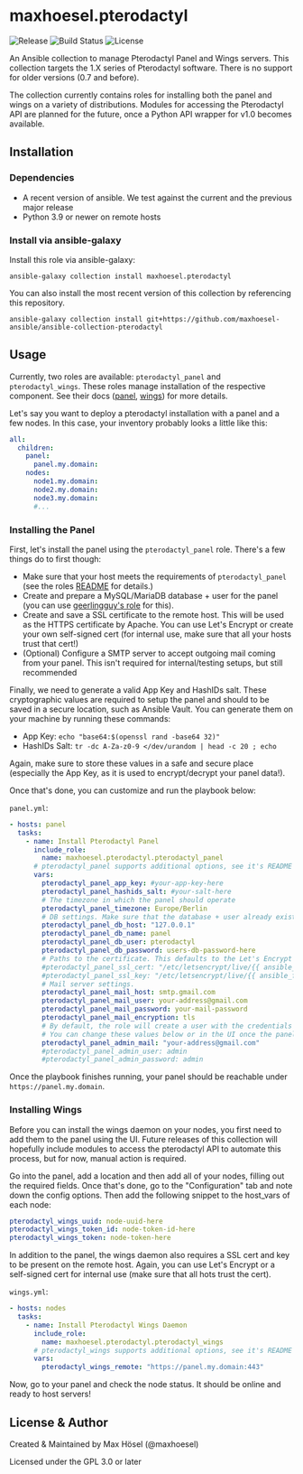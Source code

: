 # maxhoesel.pterodactyl

![Release](https://img.shields.io/github/v/release/maxhoesel-ansible/ansible-collection-pterodactyl?style=flat-square)
![Build Status](https://img.shields.io/circleci/build/github/maxhoesel-ansible/ansible-collection-pterodactyl/main?style=flat-square)
![License](https://img.shields.io/github/license/maxhoesel-ansible/ansible-collection-pterodactyl?style=flat-square)

An Ansible collection to manage Pterodactyl Panel and Wings servers. This collection targets the 1.X
series of Pterodactyl software. There is no support for older versions (0.7 and before).

The collection currently contains roles for installing both the panel and wings on a variety of distributions.
Modules for accessing the Pterodactyl API are planned for the future, once a Python API wrapper
for v1.0 becomes available.

## Installation

### Dependencies

- A recent version of ansible. We test against the current and the previous major release
- Python 3.9 or newer on remote hosts

### Install via ansible-galaxy

Install this role via ansible-galaxy:

`ansible-galaxy collection install maxhoesel.pterodactyl`

You can also install the most recent version of this collection by referencing this repository.

`ansible-galaxy collection install git+https://github.com/maxhoesel-ansible/ansible-collection-pterodactyl`

## Usage

Currently, two roles are available: `pterodactyl_panel` and `pterodactyl_wings`.
These roles manage installation of the respective component. See their docs ([panel](https://github.com/maxhoesel-ansible/ansible-collection-pterodactyl/tree/main/roles/pterodactyl_panel), [wings](https://github.com/maxhoesel-ansible/ansible-collection-pterodactyl/tree/main/roles/pterodactyl_wings)) for more details.

Let's say you want to deploy a pterodactyl installation with a panel and a few nodes.
In this case, your inventory probably looks a little like this:

```yaml
all:
  children:
    panel:
      panel.my.domain:
    nodes:
      node1.my.domain:
      node2.my.domain:
      node3.my.domain:
      #...
```

### Installing the Panel

First, let's install the panel using the `pterodactyl_panel` role. There's a few things do to first though:

- Make sure that your host meets the requirements of `pterodactyl_panel` (see the roles [README](https://github.com/maxhoesel-ansible/ansible-collection-pterodactyl/tree/main/roles/pterodactyl_panel) for details.)
- Create and prepare a MySQL/MariaDB database + user for the panel (you can use [geerlingguy's role](https://github.com/geerlingguy/ansible-role-mysql) for this).
- Create and save a SSL certificate to the remote host. This will be used as the HTTPS certificate by Apache.
  You can use Let's Encrypt or create your own self-signed cert (for internal use, make sure that all your hosts trust that cert!)
- (Optional) Configure a SMTP server to accept outgoing mail coming from your panel. This isn't required for internal/testing setups, but still recommended

Finally, we need to generate a valid App Key and HashIDs salt. These cryptographic values are required to setup the panel and should
to be saved in a secure location, such as Ansible Vault. You can generate them on your machine by running these commands:

- App Key: `echo "base64:$(openssl rand -base64 32)"`
- HashIDs Salt: `tr -dc A-Za-z0-9 </dev/urandom | head -c 20 ; echo`

Again, make sure to store these values in a safe and secure place (especially the App Key, as it is used to encrypt/decrypt your panel data!).

Once that's done, you can customize and run the playbook below:

`panel.yml`:
```yaml
- hosts: panel
  tasks:
    - name: Install Pterodactyl Panel
      include_role:
        name: maxhoesel.pterodactyl.pterodactyl_panel
      # pterodactyl_panel supports additional options, see it's README for more details.
      vars:
        pterodactyl_panel_app_key: #your-app-key-here
        pterodactyl_panel_hashids_salt: #your-salt-here
        # The timezone in which the panel should operate
        pterodactyl_panel_timezone: Europe/Berlin
        # DB settings. Make sure that the database + user already exist and are accessible
        pterodactyl_panel_db_host: "127.0.0.1"
        pterodactyl_panel_db_name: panel
        pterodactyl_panel_db_user: pterodactyl
        pterodactyl_panel_db_password: users-db-password-here
        # Paths to the certificate. This defaults to the Let's Encrypt directory for your hosts domain name
        #pterodactyl_panel_ssl_cert: "/etc/letsencrypt/live/{{ ansible_fqdn }}/fullchain.pem"
        #pterodactyl_panel_ssl_key: "/etc/letsencrypt/live/{{ ansible_fqdn }}/privkey.pem"
        # Mail server settings.
        pterodactyl_panel_mail_host: smtp.gmail.com
        pterodactyl_panel_mail_user: your-address@gmail.com
        pterodactyl_panel_mail_password: your-mail-password
        pterodactyl_panel_mail_encryption: tls
        # By default, the role will create a user with the credentials admin/admin.
        # You can change these values below or in the UI once the panel is up and running
        pterodactyl_panel_admin_mail: "your-address@gmail.com"
        #pterodactyl_panel_admin_user: admin
        #pterodactyl_panel_admin_password: admin
```

Once the playbook finishes running, your panel should be reachable under `https://panel.my.domain`.

### Installing Wings

Before you can install the wings daemon on your nodes, you first need to add them to the panel using the UI.
Future releases of this collection will hopefully include modules to access the pterodactyl API to automate this process,
but for now, manual action is required.

Go into the panel, add a location and then add all of your nodes, filling out the required fields.
Once that's done, go to the "Configuration" tab and note down the config options.
Then add the following snippet to the host_vars of each node:

```yaml
pterodactyl_wings_uuid: node-uuid-here
pterodactyl_wings_token_id: node-token-id-here
pterodactyl_wings_token: node-token-here
```

In addition to the panel, the wings daemon also requires a SSL cert and key to be present on the remote host.
Again, you can use Let's Encrypt or a self-signed cert for internal use (make sure that all hots trust the cert).

`wings.yml`:
```yaml
- hosts: nodes
  tasks:
    - name: Install Pterodactyl Wings Daemon
      include_role:
        name: maxhoesel.pterodactyl.pterodactyl_wings
      # pterodactyl_wings supports additional options, see it's README for more details.
      vars:
        pterodactyl_wings_remote: "https://panel.my.domain:443"
```

Now, go to your panel and check the node status. It should be online and ready to host servers!

## License & Author

Created & Maintained by Max Hösel (@maxhoesel)

Licensed under the GPL 3.0 or later
